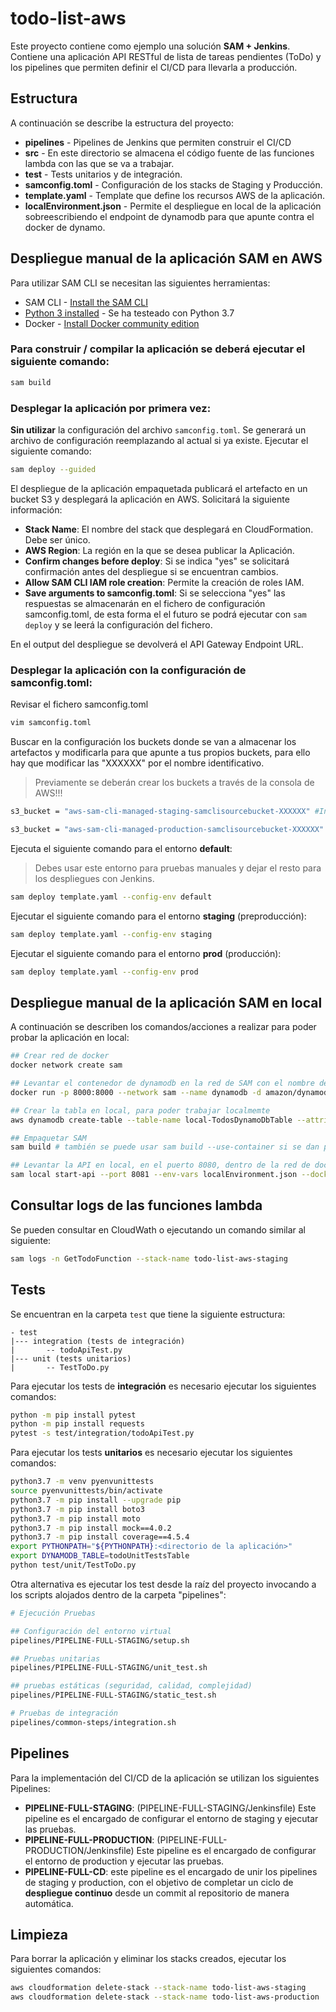 # todo-list-aws

Este proyecto contiene como ejemplo una solución **SAM + Jenkins**. Contiene una aplicación API RESTful de lista de tareas pendientes (ToDo) y los pipelines que permiten definir el CI/CD para llevarla a producción.

## Estructura

A continuación se describe la estructura del proyecto:

- **pipelines** - Pipelines de Jenkins que permiten construir el CI/CD
- **src** - En este directorio se almacena el código fuente de las funciones lambda con las que se va a trabajar.
- **test** - Tests unitarios y de integración.
- **samconfig.toml** - Configuración de los stacks de Staging y Producción.
- **template.yaml** - Template que define los recursos AWS de la aplicación.
- **localEnvironment.json** - Permite el despliegue en local de la aplicación sobreescribiendo el endpoint de dynamodb para que apunte contra el docker de dynamo.

## Despliegue manual de la aplicación SAM en AWS

Para utilizar SAM CLI se necesitan las siguientes herramientas:

- SAM CLI - [Install the SAM CLI](https://docs.aws.amazon.com/serverless-application-model/latest/developerguide/serverless-sam-cli-install.html)
- [Python 3 installed](https://www.python.org/downloads/) - Se ha testeado con Python 3.7
- Docker - [Install Docker community edition](https://hub.docker.com/search/?type=edition&offering=community)

### Para **construir / compilar** la aplicación se deberá ejecutar el siguiente comando:

```bash
sam build
```

### Desplegar la aplicación por primera vez:

**Sin utilizar** la configuración del archivo `samconfig.toml`. Se generará un archivo de configuración reemplazando al actual si ya existe.
Ejecutar el siguiente comando:

```bash
sam deploy --guided
```

El despliegue de la aplicación empaquetada publicará el artefacto en un bucket S3  y desplegará la aplicación en AWS. Solicitará la siguiente información:

- **Stack Name**: El nombre del stack que desplegará en CloudFormation. Debe ser único.
- **AWS Region**: La región en la que se desea publicar la Aplicación.
- **Confirm changes before deploy**: Si se indica "yes" se solicitará confirmación antes del despliegue si se encuentran cambios.
- **Allow SAM CLI IAM role creation**: Permite la creación de roles IAM.
- **Save arguments to samconfig.toml**: Si se selecciona "yes" las respuestas se almacenarán en el fichero de configuración samconfig.toml, de esta forma el el futuro se podrá ejecutar con `sam deploy` y se leerá la configuración del fichero.

En el output del despliegue se devolverá el API Gateway Endpoint URL.

### Desplegar la aplicación con la configuración de **samconfig.toml**:

Revisar el fichero samconfig.toml

```bash
vim samconfig.toml
```

Buscar en la configuración los buckets donde se van a almacenar los artefactos y modificarla para que apunte a tus propios buckets, para ello hay que modificar las "XXXXXX" por el nombre identificativo. 

> Previamente se deberán crear los buckets a través de la consola de AWS!!!

```bash
s3_bucket = "aws-sam-cli-managed-staging-samclisourcebucket-XXXXXX" #Incluir bucket propio. Previamente se deberá crear los buckets a través de la consola de AWS!!!
```

```bash
s3_bucket = "aws-sam-cli-managed-production-samclisourcebucket-XXXXXX" #Incluir bucket propio. Previamente se deberá crear los buckets a través de la consola de AWS!!!
```

Ejecuta el siguiente comando para el entorno **default**: 

> Debes usar este entorno para pruebas manuales y dejar el resto para los despliegues con Jenkins.

```bash
sam deploy template.yaml --config-env default
```

Ejecutar el siguiente comando para el entorno **staging** (preproducción):

```bash
sam deploy template.yaml --config-env staging
```

Ejecutar el siguiente comando para el entorno **prod** (producción):

```bash
sam deploy template.yaml --config-env prod
```

## Despliegue manual de la aplicación SAM en local

A continuación se describen los comandos/acciones a realizar para poder probar la aplicación en local:

```bash
## Crear red de docker
docker network create sam

## Levantar el contenedor de dynamodb en la red de SAM con el nombre de dynamodb
docker run -p 8000:8000 --network sam --name dynamodb -d amazon/dynamodb-local

## Crear la tabla en local, para poder trabajar localmemte
aws dynamodb create-table --table-name local-TodosDynamoDbTable --attribute-definitions AttributeName=id,AttributeType=S --key-schema AttributeName=id,KeyType=HASH --provisioned-throughput ReadCapacityUnits=1,WriteCapacityUnits=1 --endpoint-url http://localhost:8000

## Empaquetar SAM
sam build # también se puede usar sam build --use-container si se dan problemas con las librerías de python

## Levantar la API en local, en el puerto 8080, dentro de la red de docker SAM
sam local start-api --port 8081 --env-vars localEnvironment.json --docker-network sam
```

## Consultar logs de las funciones lambda

Se pueden consultar en CloudWath o ejecutando un comando similar al siguiente:

```bash
sam logs -n GetTodoFunction --stack-name todo-list-aws-staging
```

## Tests

Se encuentran en la carpeta `test` que tiene la siguiente estructura:

```
- test
|--- integration (tests de integración)
|       -- todoApiTest.py
|--- unit (tests unitarios)
|       -- TestToDo.py
```

Para ejecutar los tests de **integración** es necesario ejecutar los siguientes comandos:

```bash
python -m pip install pytest
python -m pip install requests
pytest -s test/integration/todoApiTest.py
```

Para ejecutar los tests **unitarios** es necesario ejecutar los siguientes comandos:

```bash
python3.7 -m venv pyenvunittests
source pyenvunittests/bin/activate
python3.7 -m pip install --upgrade pip
python3.7 -m pip install boto3
python3.7 -m pip install moto
python3.7 -m pip install mock==4.0.2
python3.7 -m pip install coverage==4.5.4
export PYTHONPATH="${PYTHONPATH}:<directorio de la aplicación>"
export DYNAMODB_TABLE=todoUnitTestsTable
python test/unit/TestToDo.py
```

Otra alternativa es ejecutar los test desde la raíz del proyecto invocando a los scripts alojados dentro de la carpeta "pipelines":

```bash
# Ejecución Pruebas

## Configuración del entorno virtual
pipelines/PIPELINE-FULL-STAGING/setup.sh

## Pruebas unitarias
pipelines/PIPELINE-FULL-STAGING/unit_test.sh

## pruebas estáticas (seguridad, calidad, complejidad)
pipelines/PIPELINE-FULL-STAGING/static_test.sh

# Pruebas de integración
pipelines/common-steps/integration.sh
```

## Pipelines

Para la implementación del CI/CD de la aplicación se utilizan los siguientes Pipelines:

- **PIPELINE-FULL-STAGING**: (PIPELINE-FULL-STAGING/Jenkinsfile) Este pipeline es el encargado de configurar el entorno de staging y ejecutar las pruebas.
- **PIPELINE-FULL-PRODUCTION**: (PIPELINE-FULL-PRODUCTION/Jenkinsfile) Este pipeline es el encargado de configurar el entorno de production y ejecutar las pruebas.
- **PIPELINE-FULL-CD**: este pipeline es el encargado de unir los pipelines de staging y production, con el objetivo de completar un ciclo de **despliegue continuo** desde un commit al repositorio de manera automática.

## Limpieza

Para borrar la aplicación y eliminar los stacks creados, ejecutar los siguientes comandos:

```bash
aws cloudformation delete-stack --stack-name todo-list-aws-staging
aws cloudformation delete-stack --stack-name todo-list-aws-production
```
